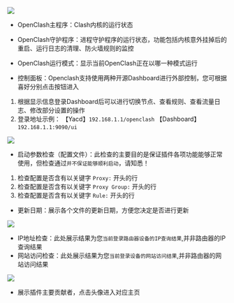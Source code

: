
![](https://github.com/vernesong/OpenClash/raw/master/img/state1.png)

* OpenClash主程序：Clash内核的运行状态
* OpenClash守护程序：进程守护程序的运行状态，功能包括内核意外挂掉后的重启、运行日志的清理、防火墙规则的监控
* OpenClash运行模式：显示当前OpenClash正在以哪一种模式运行

* 控制面板：Openclash支持使用两种开源Dashboard进行外部控制，您可根据喜好分别点击按钮进入
 1. 根据显示信息登录Dashboard后可以进行切换节点、查看规则、查看流量日志、修改部分设置的操作
 2. 登录地址示例：
【Yacd】`192.168.1.1/openclash`
【Dashboard】`192.168.1.1:9090/ui`

![](https://github.com/vernesong/OpenClash/raw/master/img/state2.png)
* 启动参数检查（配置文件）：此检查的主要目的是保证插件各项功能能够正常使用，但检查通过`并不保证能够顺利启动`，请知悉！
 1. 检查配置是否含有以关键字 `Proxy:` 开头的行
 2. 检查配置是否含有以关键字 `Proxy Group:` 开头的行
 3. 检查配置是否含有以关键字 `Rule:` 开头的行
* 更新日期：展示各个文件的更新日期，方便您决定是否进行更新

![](https://github.com/vernesong/OpenClash/raw/master/img/state3.png)
* IP地址检查：此处展示结果为您`当前登录路由器设备的IP查询结果`,并非路由器的IP查询结果
* 网站访问检查：此处展示结果为您`当前登录设备的网站访问结果`,并非路由器的网站访问结果

![](https://github.com/vernesong/OpenClash/raw/master/img/state4.png)
* 展示插件主要贡献者，点击头像进入对应主页